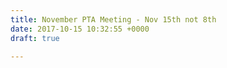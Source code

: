 ```yaml
---
title: November PTA Meeting - Nov 15th not 8th
date: 2017-10-15 10:32:55 +0000
draft: true

---
```

